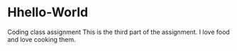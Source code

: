 # Hhello-World
Coding class assignment 
This is the third part of the assignment. I love food and love cooking them.
